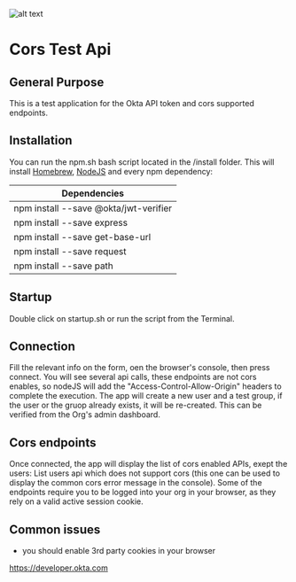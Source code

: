![alt text](https://is3-ssl.mzstatic.com/image/thumb/Purple115/v4/c3/87/9e/c3879ebe-7b27-c1af-021e-e234a326c4e5/AppIcon-1x_U007emarketing-0-6-0-85-220.png/1200x630wa.png "Okta Logo")
# Cors Test Api
## General Purpose
This is a test application for the Okta API token and cors supported endpoints.
## Installation
You can run the npm.sh bash script located in the /install folder. This will install [Homebrew](https://brew.sh/), [NodeJS](https://nodejs.org/en/) and every npm dependency:

Dependencies | 
--- |
|npm install --save @okta/jwt-verifier|
|npm install --save express|
|npm install --save get-base-url|
|npm install --save request|
|npm install --save path|

## Startup
Double click on startup.sh or run the script from the Terminal.
## Connection
Fill the relevant info on the form, oen the browser's console, then press connect.
You will see several api calls, these endpoints are not cors enables, so nodeJS will add the "Access-Control-Allow-Origin" headers to complete the execution.
The app will create a new user and a test group, if the user or the gruop already exists, it will be re-created. This can be verified from the Org's admin dashboard.
## Cors endpoints
Once connected, the app will display the list of cors enabled APIs, exept the users: List users api which does not support cors (this one can be used to display the common cors error message in the console). Some of the endpoints require you to be logged into your org in your browser, as they rely on a valid active session cookie.
## Common issues
- you should enable 3rd party cookies in your browser

https://developer.okta.com
